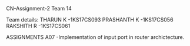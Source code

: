 
CN-Assignment-2 Team 14

Team details: THARUN K -1KS17CS093 PRASHANTH K -1KS17CS056 RAKSHITH R -1KS17CS061

ASSIGNMENTS A07 -Implementation of input port in router archictecture.
